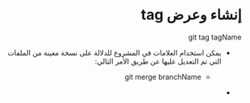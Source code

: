 <div dir = rtl > 
  
 <h1>  إنشاء وعرض tag </h1> 


  
<p> git tag tagName </p>


<ul>
  <li> <p>

‏يمكن استخدام العلامات في المشروع للدلالة على نسخة معينة من الملفات التي تم التعديل عليها عن طريق الأمر التالي:

</p>
<ul><li> <p> git merge branchName </p>  </li> </ul>
 


></li>


  <li>
  
</li>
</ul>


   


  </dir >
